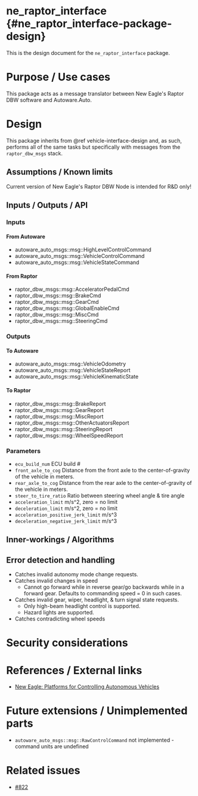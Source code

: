 ne_raptor_interface {#ne_raptor_interface-package-design}
===========

This is the design document for the `ne_raptor_interface` package.


# Purpose / Use cases
This package acts as a message translator between New Eagle's Raptor DBW software and Autoware.Auto.


# Design
This package inherits from @ref vehicle-interface-design and, as such, performs all of the same tasks but specifically with messages from the `raptor_dbw_msgs` stack.


## Assumptions / Known limits
Current version of New Eagle's Raptor DBW Node is intended for R&D only!

## Inputs / Outputs / API

### Inputs

#### From Autoware
- autoware_auto_msgs::msg::HighLevelControlCommand
- autoware_auto_msgs::msg::VehicleControlCommand
- autoware_auto_msgs::msg::VehicleStateCommand

#### From Raptor
- raptor_dbw_msgs::msg::AcceleratorPedalCmd
- raptor_dbw_msgs::msg::BrakeCmd
- raptor_dbw_msgs::msg::GearCmd
- raptor_dbw_msgs::msg::GlobalEnableCmd
- raptor_dbw_msgs::msg::MiscCmd
- raptor_dbw_msgs::msg::SteeringCmd

### Outputs

#### To Autoware
- autoware_auto_msgs::msg::VehicleOdometry
- autoware_auto_msgs::msg::VehicleStateReport
- autoware_auto_msgs::msg::VehicleKinematicState

#### To Raptor
- raptor_dbw_msgs::msg::BrakeReport
- raptor_dbw_msgs::msg::GearReport
- raptor_dbw_msgs::msg::MiscReport
- raptor_dbw_msgs::msg::OtherActuatorsReport
- raptor_dbw_msgs::msg::SteeringReport
- raptor_dbw_msgs::msg::WheelSpeedReport

### Parameters
- `ecu_build_num` ECU build #
- `front_axle_to_cog` Distance from the front axle to the center-of-gravity of the vehicle in meters.
- `rear_axle_to_cog` Distance from the rear axle to the center-of-gravity of the vehicle in meters.
- `steer_to_tire_ratio` Ratio between steering wheel angle & tire angle
- `acceleration_limit` m/s^2, zero = no limit
- `deceleration_limit` m/s^2, zero = no limit
- `acceleration_positive_jerk_limit` m/s^3
- `deceleration_negative_jerk_limit` m/s^3

## Inner-workings / Algorithms
<!-- If applicable -->


## Error detection and handling
- Catches invalid autonomy mode change requests.
- Catches invalid changes in speed
  - Cannot go forward while in reverse gear/go backwards while in a forward gear. Defaults to commanding speed = 0 in such cases.
- Catches invalid gear, wiper, headlight, & turn signal state requests.
  - Only high-beam headlight control is supported.
  - Hazard lights are supported.
- Catches contradicting wheel speeds

# Security considerations
<!-- Required -->
<!-- Things to consider:
- Spoofing (How do you check for and handle fake input?)
- Tampering (How do you check for and handle tampered input?)
- Repudiation (How are you affected by the actions of external actors?).
- Information Disclosure (Can data leak?).
- Denial of Service (How do you handle spamming?).
- Elevation of Privilege (Do you need to change permission levels during execution?) -->


# References / External links
- [New Eagle: Platforms for Controlling Autonomous Vehicles](https://neweagle.net/autonomous-machines/)


# Future extensions / Unimplemented parts
- `autoware_auto_msgs::msg::RawControlCommand` not implemented - command units are undefined


# Related issues
- [#822](https://gitlab.com/autowarefoundation/autoware.auto/AutowareAuto/-/issues/822)
